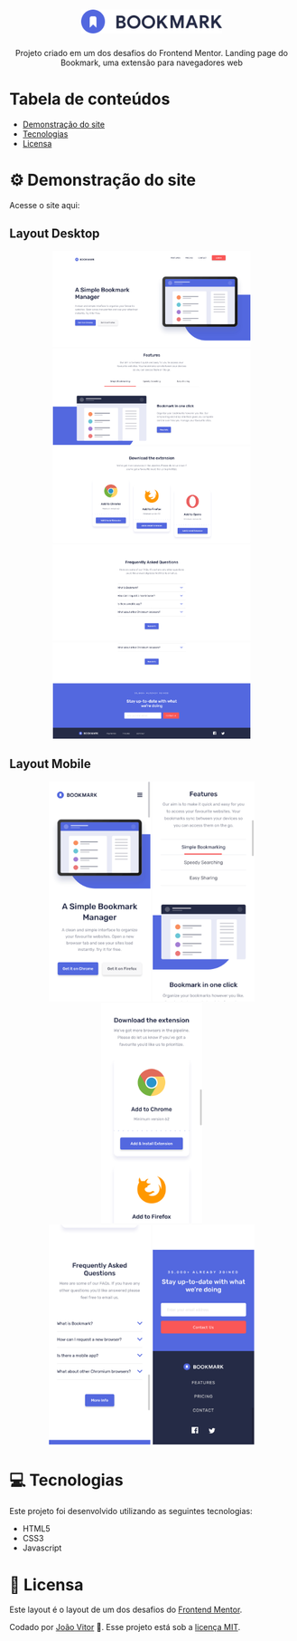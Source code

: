 <h1 align="center">
    <img src="assets/images/logo-bookmark.svg" width="250px"/>
</h1>

<p align="center">Projeto criado em um dos desafios do Frontend Mentor. Landing page do Bookmark, uma extensão para navegadores web</p>

# Tabela de conteúdos

* [Demonstração do site](#gear-Demonstração-do-site)
* [Tecnologias](#computer-Tecnologias)
* [Licensa](#page_facing_up-Licensa)

# :gear: Demonstração do site

Acesse o site aqui: 

## Layout Desktop

<div align="center">
    <img src="screenshots/desktop-layout-1.png" width="350px"/>
    <img src="screenshots/desktop-layout-2.png" width="350px"/>
    <img src="screenshots/desktop-layout-3.png" width="350px"/>
    <img src="screenshots/desktop-layout-4.png" width="350px"/>
    <img src="screenshots/desktop-layout-5.png" width="350px"/>
</div>

## Layout Mobile

<div align="center">
    <img src="screenshots/mobile-layout-1.png" width="180px"/>
    <img src="screenshots/mobile-layout-2.png" width="180px"/>
    <img src="screenshots/mobile-layout-3.png" width="180px"/>
    <div>
      <img src="screenshots/mobile-layout-4.png" width="180px"/>
      <img src="screenshots/mobile-layout-5.png" width="180px"/>
    </div>
    
</div>

# :computer: Tecnologias

Este projeto foi desenvolvido utilizando as seguintes tecnologias:

* HTML5
* CSS3
* Javascript

# :page_facing_up: Licensa

Este layout é o layout de um dos desafios do [Frontend Mentor](https://www.frontendmentor.io/).

Codado por [João Vitor](https://github.com/JVUser01) :rocket:. Esse projeto está sob a [licença MIT](LICENSE.txt).